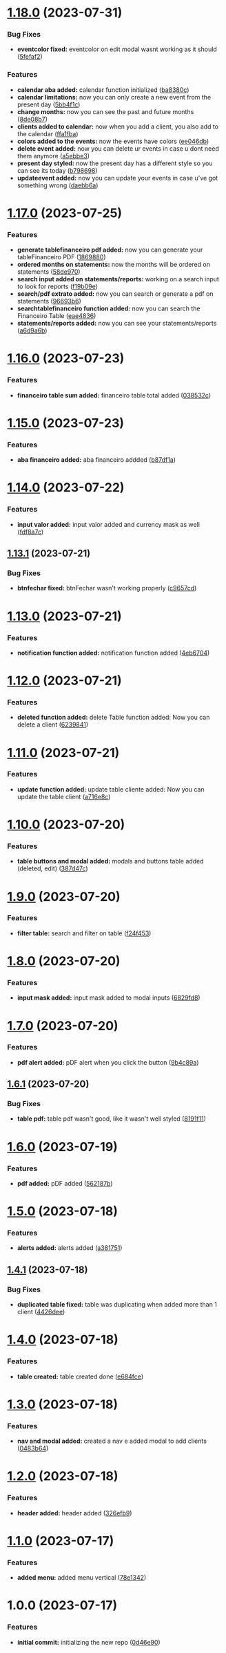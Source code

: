 # [1.18.0](https://github.com/luvsscorpius/BeautyHair/compare/v1.17.0...v1.18.0) (2023-07-31)


### Bug Fixes

* **eventcolor fixed:** eventcolor on edit modal wasnt working as it should ([5fefaf2](https://github.com/luvsscorpius/BeautyHair/commit/5fefaf20d5c3d09bf44bf54c141ee840fd9a02f9))


### Features

* **calendar aba added:** calendar function initialized ([ba8380c](https://github.com/luvsscorpius/BeautyHair/commit/ba8380cdaf4a3045e9fb7c7df75e206a6bd55645))
* **calendar limitations:** now you can only create a new event from the present day ([5bb4f1c](https://github.com/luvsscorpius/BeautyHair/commit/5bb4f1c5f4d482b99890dc2910bf0835d05b88e3))
* **change months:** now you can see the past and future months ([8de08b7](https://github.com/luvsscorpius/BeautyHair/commit/8de08b7a210c59d8d999820be1a133a1a7ee9925))
* **clients added to calendar:** now when you add a client, you also add to the calendar ([ffa1fba](https://github.com/luvsscorpius/BeautyHair/commit/ffa1fba5e6e261249b07b716a0dc4dd0a18b626e))
* **colors added to the events:** now the events have colors ([ee046db](https://github.com/luvsscorpius/BeautyHair/commit/ee046db04d5141e33e010e7f236ef897e9aaba1c))
* **delete event added:** now you can delete ur events in case u dont need them anymore ([a5ebbe3](https://github.com/luvsscorpius/BeautyHair/commit/a5ebbe38fbde968b6800c85bc095d86a577efee3))
* **present day styled:** now the present day has a different style so you can see its today ([b798698](https://github.com/luvsscorpius/BeautyHair/commit/b798698207cc9c6f2600d133622512e355a1be68))
* **updateevent added:** now you can update your events in case u've got something wrong ([daebb6a](https://github.com/luvsscorpius/BeautyHair/commit/daebb6af8b88b9ecb2c8fc0ae21638c69f6e2f08))

# [1.17.0](https://github.com/luvsscorpius/BeautyHair/compare/v1.16.0...v1.17.0) (2023-07-25)


### Features

* **generate tablefinanceiro pdf added:** now you can generate your tableFinanceiro PDF ([1869880](https://github.com/luvsscorpius/BeautyHair/commit/186988075a6264b85677099f939a8c9c24ec0b59))
* **ordered months on statements:** now the months will be ordered on statements ([58de970](https://github.com/luvsscorpius/BeautyHair/commit/58de97036d41ff9852d871b04c7a0f1872d9f712))
* **search input added on statements/reports:** working on a search input to look for reports ([f19b09e](https://github.com/luvsscorpius/BeautyHair/commit/f19b09e84aa259b81323855254a623745cf4ee74))
* **search/pdf extrato added:** now you can search or generate a pdf on statements ([96693b6](https://github.com/luvsscorpius/BeautyHair/commit/96693b66ef5458c3998a03a156118700e74ac02e))
* **searchtablefinanceiro function added:** now you can search the Financeiro Table ([eae4836](https://github.com/luvsscorpius/BeautyHair/commit/eae483619a641976ea597242882853c5dc62868f))
* **statements/reports added:** now you can see your statements/reports ([a6d9a6b](https://github.com/luvsscorpius/BeautyHair/commit/a6d9a6b55ea9a39b2998ee93b88f15db97d315f9))

# [1.16.0](https://github.com/luvsscorpius/BeautyHair/compare/v1.15.0...v1.16.0) (2023-07-23)


### Features

* **financeiro table sum added:** financeiro table total added ([038532c](https://github.com/luvsscorpius/BeautyHair/commit/038532cd6a7dfc635c0c63253c388b25bda72a29))

# [1.15.0](https://github.com/luvsscorpius/BeautyHair/compare/v1.14.0...v1.15.0) (2023-07-23)


### Features

* **aba financeiro added:** aba financeiro addded ([b87df1a](https://github.com/luvsscorpius/BeautyHair/commit/b87df1a2fae00a8b58bab77fe0fe568c422e46d9))

# [1.14.0](https://github.com/luvsscorpius/BeautyHair/compare/v1.13.1...v1.14.0) (2023-07-22)


### Features

* **input valor added:** input valor added and currency mask as well ([fdf8a7c](https://github.com/luvsscorpius/BeautyHair/commit/fdf8a7cf1f5c40ce9383180ad7fba68c9b631c33))

## [1.13.1](https://github.com/luvsscorpius/BeautyHair/compare/v1.13.0...v1.13.1) (2023-07-21)


### Bug Fixes

* **btnfechar fixed:** btnFechar wasn't working properly ([c9657cd](https://github.com/luvsscorpius/BeautyHair/commit/c9657cd4ea0e29965f7c57a27e1d992376953fe7))

# [1.13.0](https://github.com/luvsscorpius/BeautyHair/compare/v1.12.0...v1.13.0) (2023-07-21)


### Features

* **notification function added:** notification function added ([4eb6704](https://github.com/luvsscorpius/BeautyHair/commit/4eb670436aa52105137bedb4a0c1a4de410f2029))

# [1.12.0](https://github.com/luvsscorpius/BeautyHair/compare/v1.11.0...v1.12.0) (2023-07-21)


### Features

* **deleted function added:** delete Table function added: Now you can delete a client ([6239841](https://github.com/luvsscorpius/BeautyHair/commit/6239841e09a8e1b3028c98796108282d693c4514))

# [1.11.0](https://github.com/luvsscorpius/BeautyHair/compare/v1.10.0...v1.11.0) (2023-07-21)


### Features

* **update function added:** update table cliente added: Now you can update the table client ([a716e8c](https://github.com/luvsscorpius/BeautyHair/commit/a716e8c2236ec88707b1ad321014e5a3d87ea9d1))

# [1.10.0](https://github.com/luvsscorpius/BeautyHair/compare/v1.9.0...v1.10.0) (2023-07-20)


### Features

* **table buttons and modal added:** modals and buttons table added (deleted, edit) ([387d47c](https://github.com/luvsscorpius/BeautyHair/commit/387d47c305c96315433bb1624bea8ec3b3650cfc))

# [1.9.0](https://github.com/luvsscorpius/BeautyHair/compare/v1.8.0...v1.9.0) (2023-07-20)


### Features

* **filter table:** search and filter on table ([f24f453](https://github.com/luvsscorpius/BeautyHair/commit/f24f453a04aeb9c7e4216ea758fe1818d867dcfa))

# [1.8.0](https://github.com/luvsscorpius/BeautyHair/compare/v1.7.0...v1.8.0) (2023-07-20)


### Features

* **input mask added:** input mask added to modal inputs ([6829fd8](https://github.com/luvsscorpius/BeautyHair/commit/6829fd801c324b261b304ffe2383d6be7cfec204))

# [1.7.0](https://github.com/luvsscorpius/BeautyHair/compare/v1.6.1...v1.7.0) (2023-07-20)


### Features

* **pdf alert added:** pDF alert when you click the button ([9b4c89a](https://github.com/luvsscorpius/BeautyHair/commit/9b4c89af981ff0c1ea0b1f10fef2afe3cb68d893))

## [1.6.1](https://github.com/luvsscorpius/BeautyHair/compare/v1.6.0...v1.6.1) (2023-07-20)


### Bug Fixes

* **table pdf:** table pdf wasn't good, like it wasn't well styled ([8191f11](https://github.com/luvsscorpius/BeautyHair/commit/8191f11f6d0212bb7d96d7871a43287e1e9cbd03))

# [1.6.0](https://github.com/luvsscorpius/BeautyHair/compare/v1.5.0...v1.6.0) (2023-07-19)


### Features

* **pdf added:** pDF added ([562187b](https://github.com/luvsscorpius/BeautyHair/commit/562187b726d57acabf64e17d255526713bb5b6a2))

# [1.5.0](https://github.com/luvsscorpius/BeautyHair/compare/v1.4.1...v1.5.0) (2023-07-18)


### Features

* **alerts added:** alerts added ([a381751](https://github.com/luvsscorpius/BeautyHair/commit/a3817519902c5d30738e95e52a0df167f372c202))

## [1.4.1](https://github.com/luvsscorpius/BeautyHair/compare/v1.4.0...v1.4.1) (2023-07-18)


### Bug Fixes

* **duplicated table fixed:** table was duplicating when added more than 1 client ([4426dee](https://github.com/luvsscorpius/BeautyHair/commit/4426deeeba68d779de7c3dfeffef065c53479323))

# [1.4.0](https://github.com/luvsscorpius/BeautyHair/compare/v1.3.0...v1.4.0) (2023-07-18)


### Features

* **table created:** table created done ([e684fce](https://github.com/luvsscorpius/BeautyHair/commit/e684fce4ef8e24679ae4c7604014fc6825c14fbb))

# [1.3.0](https://github.com/luvsscorpius/BeautyHair/compare/v1.2.0...v1.3.0) (2023-07-18)


### Features

* **nav and modal added:** created a nav e added modal to add clients ([0483b64](https://github.com/luvsscorpius/BeautyHair/commit/0483b6479376ba8cd75fd13c187bb2e4cf347959))

# [1.2.0](https://github.com/luvsscorpius/BeautyHair/compare/v1.1.0...v1.2.0) (2023-07-18)


### Features

* **header added:** header added ([326efb9](https://github.com/luvsscorpius/BeautyHair/commit/326efb9166913097ccf906abbdd63bc5c4e68cdd))

# [1.1.0](https://github.com/luvsscorpius/BeautyHair/compare/v1.0.0...v1.1.0) (2023-07-17)


### Features

* **added menu:** added menu vertical ([78e1342](https://github.com/luvsscorpius/BeautyHair/commit/78e1342503dce423847817aed5550abf7ce610d0))

# 1.0.0 (2023-07-17)


### Features

* **initial commit:** initializing the new repo ([0d46e90](https://github.com/luvsscorpius/BeautyHair/commit/0d46e90a8d18c29aeef96c88d03387803141358d))
